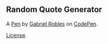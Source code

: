 Random Quote Generator
----------------------


A [Pen](https://codepen.io/garobles/pen/MomOYZ) by [Gabriel Robles](https://codepen.io/garobles) on [CodePen](https://codepen.io).

[License](https://codepen.io/garobles/pen/MomOYZ/license).